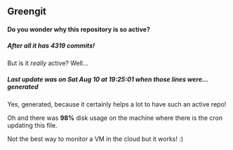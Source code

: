 ## Greengit

#### Do you wonder why this repository is so active?

##### After all it has 4319 commits!

But is it *really* active? Well...

##### Last update was on Sat Aug 10 at 19:25:01 when those lines were... generated

Yes, generated, because it certainly helps a lot to have such an active repo!

Oh and there was **98%** disk usage on the machine
where there is the cron updating this file.

Not the best way to monitor a VM in the cloud but it works! :)
